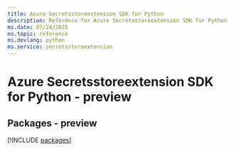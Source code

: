 ```yaml
---
title: Azure Secretsstoreextension SDK for Python
description: Reference for Azure Secretsstoreextension SDK for Python
ms.date: 07/24/2025
ms.topic: reference
ms.devlang: python
ms.service: secretsstoreextension
---
```

# Azure Secretsstoreextension SDK for Python - preview
## Packages - preview
[!INCLUDE [packages](secretsstoreextension-index.md)]